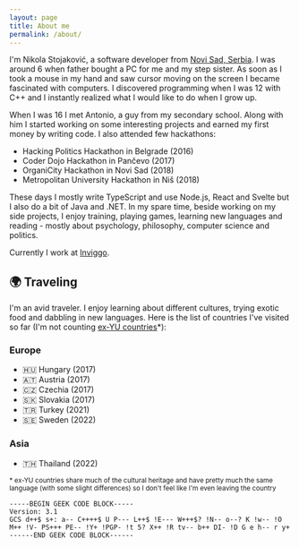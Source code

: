 ```yaml
---
layout: page
title: About me
permalink: /about/
---
```


I'm Nikola Stojaković, a software developer from [Novi Sad, Serbia](https://en.wikipedia.org/wiki/Novi_Sad). I was around 6 when father bought a PC for me and my step sister. As soon as I took a mouse in my hand and saw cursor moving on the screen I became fascinated with computers. I discovered programming when I was 12 with C++ and I instantly realized what I would like to do when I grow up.

When I was 16 I met Antonio, a guy from my secondary school. Along with him I started working on some interesting projects and earned my first money by writing code. I also attended few hackathons:

* Hacking Politics Hackathon in Belgrade (2016)
* Coder Dojo Hackathon in Pančevo (2017)
* OrganiCity Hackathon in Novi Sad (2018)
* Metropolitan University Hackathon in Niš (2018)

These days I mostly write TypeScript and use Node.js, React and Svelte but I also do a bit of Java and .NET. In my spare time, beside working on my side projects, I enjoy training, playing games, learning new languages and reading - mostly about psychology, philosophy, computer science and politics.

Currently I work at [Inviggo](https://inviggo.com).

## 🌍 Traveling

I'm an avid traveler. I enjoy learning about different cultures, trying exotic food and dabbling in new languages. Here is the list of countries I've visited so far (I'm not counting [ex-YU countries](https://en.wikipedia.org/wiki/Socialist_Federal_Republic_of_Yugoslavia#Legacy)*):

### Europe

* 🇭🇺 Hungary (2017)
* 🇦🇹 Austria (2017)
* 🇨🇿 Czechia (2017)
* 🇸🇰 Slovakia (2017)
* 🇹🇷 Turkey (2021)
* 🇸🇪 Sweden (2022)

### Asia

* 🇹🇭 Thailand (2022)

<small>* ex-YU countries share much of the cultural heritage and have pretty much the same language (with some slight differences) so I don't feel like I'm even leaving the country</small>

```
-----BEGIN GEEK CODE BLOCK-----
Version: 3.1
GCS d++$ s+: a-- C++++$ U P--- L++$ !E--- W+++$? !N-- o--? K !w-- !O M++ !V- PS+++ PE-- !Y+ !PGP- !t 5? X++ !R tv-- b++ DI- !D G e h-- r y+
------END GEEK CODE BLOCK------
```
